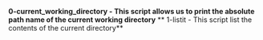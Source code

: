 **0-current_working_directory - This script allows us to print the absolute path name of the current working directory**
** 1-listit - This script list the contents of the current directory**
